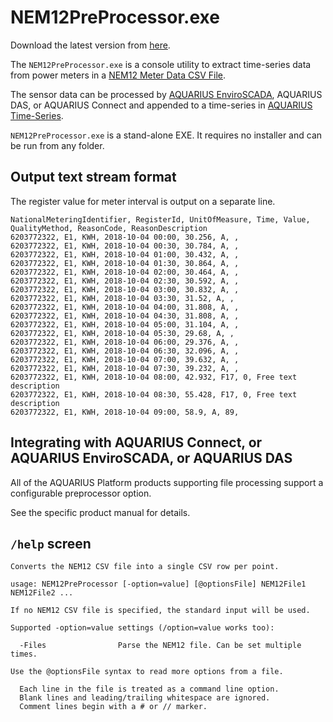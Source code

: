 ﻿# NEM12PreProcessor.exe

Download the latest version from [here](https://github.com/AquaticInformatics/examples/releases/latest).

The `NEM12PreProcessor.exe` is a console utility to extract time-series data from power meters in a [NEM12 Meter Data CSV File](https://www.aemo.com.au/-/media/files/electricity/nem/retail_and_metering/metering-procedures/2018/mdff-specification-nem12--nem13-v106.pdf?la=en).

The sensor data can be processed by [AQUARIUS EnviroSCADA](https://aquaticinformatics.com/products/aquarius-enviroscada/), AQUARIUS DAS, or AQUARIUS Connect and appended to a time-series in [AQUARIUS Time-Series](https://aquaticinformatics.com/products/aquarius-time-series/).

`NEM12PreProcessor.exe` is a stand-alone EXE. It requires no installer and can be run from any folder.

## Output text stream format

The register value for meter interval is output on a separate line.

```csv
NationalMeteringIdentifier, RegisterId, UnitOfMeasure, Time, Value, QualityMethod, ReasonCode, ReasonDescription
6203772322, E1, KWH, 2018-10-04 00:00, 30.256, A, , 
6203772322, E1, KWH, 2018-10-04 00:30, 30.784, A, , 
6203772322, E1, KWH, 2018-10-04 01:00, 30.432, A, , 
6203772322, E1, KWH, 2018-10-04 01:30, 30.864, A, , 
6203772322, E1, KWH, 2018-10-04 02:00, 30.464, A, , 
6203772322, E1, KWH, 2018-10-04 02:30, 30.592, A, , 
6203772322, E1, KWH, 2018-10-04 03:00, 30.832, A, , 
6203772322, E1, KWH, 2018-10-04 03:30, 31.52, A, , 
6203772322, E1, KWH, 2018-10-04 04:00, 31.808, A, , 
6203772322, E1, KWH, 2018-10-04 04:30, 31.808, A, , 
6203772322, E1, KWH, 2018-10-04 05:00, 31.104, A, , 
6203772322, E1, KWH, 2018-10-04 05:30, 29.68, A, , 
6203772322, E1, KWH, 2018-10-04 06:00, 29.376, A, , 
6203772322, E1, KWH, 2018-10-04 06:30, 32.096, A, , 
6203772322, E1, KWH, 2018-10-04 07:00, 39.632, A, , 
6203772322, E1, KWH, 2018-10-04 07:30, 39.232, A, , 
6203772322, E1, KWH, 2018-10-04 08:00, 42.932, F17, 0, Free text description
6203772322, E1, KWH, 2018-10-04 08:30, 55.428, F17, 0, Free text description
6203772322, E1, KWH, 2018-10-04 09:00, 58.9, A, 89, 
```

## Integrating with AQUARIUS Connect, or AQUARIUS EnviroSCADA, or AQUARIUS DAS

All of the AQUARIUS Platform products supporting file processing support a configurable preprocessor option.

See the specific product manual for details.

## `/help` screen

```
Converts the NEM12 CSV file into a single CSV row per point.

usage: NEM12PreProcessor [-option=value] [@optionsFile] NEM12File1 NEM12File2 ...

If no NEM12 CSV file is specified, the standard input will be used.

Supported -option=value settings (/option=value works too):

  -Files                Parse the NEM12 file. Can be set multiple times.

Use the @optionsFile syntax to read more options from a file.

  Each line in the file is treated as a command line option.
  Blank lines and leading/trailing whitespace are ignored.
  Comment lines begin with a # or // marker.
```